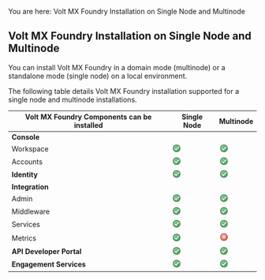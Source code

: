                           

You are here: Volt MX Foundry Installation on Single Node and Multinode

Volt MX  Foundry Installation on Single Node and Multinode
--------------------------------------------------------

You can install Volt MX Foundry in a domain mode (multinode) or a standalone mode (single node) on a local environment.

The following table details Volt MX Foundry installation supported for a single node and multinode installations.

  
| Volt MX Foundry Components can be installed | Single Node | Multinode |
| --- | --- | --- |
| **Console** |   |   |
| Workspace | ![](Resources/Images/yes.png) | ![](Resources/Images/yes.png) |
| Accounts | ![](Resources/Images/yes.png) | ![](Resources/Images/yes.png) |
| **Identity** | ![](Resources/Images/yes.png) | ![](Resources/Images/yes.png) |
| **Integration** |   |   |
| Admin | ![](Resources/Images/yes.png) | ![](Resources/Images/yes.png) |
| Middleware | ![](Resources/Images/yes.png) | ![](Resources/Images/yes.png) |
| Services | ![](Resources/Images/yes.png) | ![](Resources/Images/yes.png) |
| Metrics | ![](Resources/Images/yes.png) | ![](Resources/Images/no.png) |
| **API Developer Portal** | ![](Resources/Images/yes.png) | ![](Resources/Images/yes.png) |
| **Engagement Services** | ![](Resources/Images/yes.png) | ![](Resources/Images/yes.png) |

